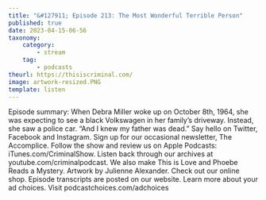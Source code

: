 ```yaml
---
title: "&#127911; Episode 213: The Most Wonderful Terrible Person"
published: true
date: 2023-04-15-06-56
taxonomy:
    category:
        - stream
    tag:
        - podcasts
theurl: https://thisiscriminal.com/
image: artwork-resized.PNG
template: listen
---
```


Episode summary: When Debra Miller woke up on October 8th, 1964, she was expecting to see a black Volkswagen in her family&rsquo;s driveway. Instead, she saw a police car. &ldquo;And I knew my father was dead.&rdquo; Say hello on Twitter, Facebook and Instagram. Sign up for our occasional newsletter, The Accomplice. Follow the show and review us on Apple Podcasts: iTunes.com/CriminalShow. Listen back through our archives at youtube.com/criminalpodcast. We also make This is Love and Phoebe Reads a Mystery. Artwork by Julienne Alexander. Check out our online shop. Episode transcripts are posted on our website. Learn more about your ad choices. Visit podcastchoices.com/adchoices
